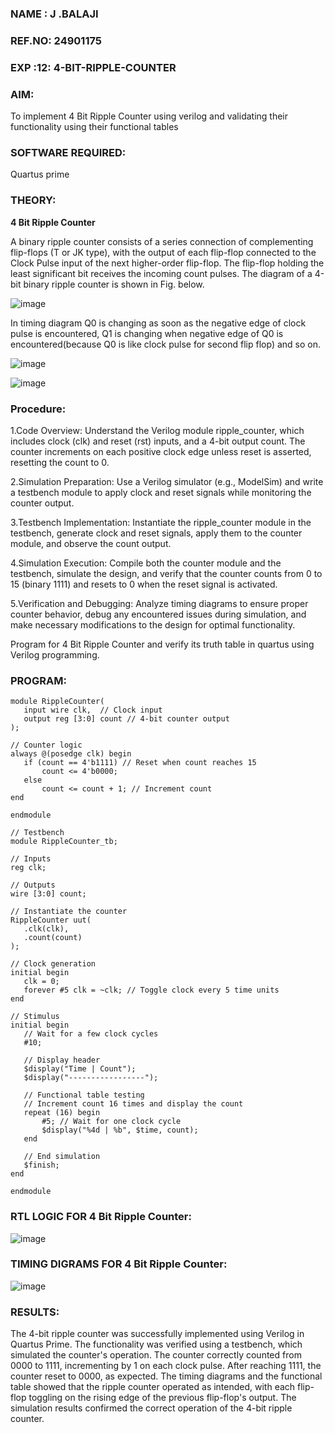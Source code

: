 ### NAME : J .BALAJI
### REF.NO: 24901175
### EXP :12: 4-BIT-RIPPLE-COUNTER

### AIM:

To implement  4 Bit Ripple Counter using verilog and validating their functionality using their functional tables

### SOFTWARE REQUIRED:

Quartus prime

### THEORY:

**4 Bit Ripple Counter**

A binary ripple counter consists of a series connection of complementing flip-flops (T or JK type), with the output of each flip-flop connected to the Clock Pulse input of the next higher-order flip-flop. The flip-flop holding the least significant bit receives the incoming count pulses. The diagram of a 4-bit binary ripple counter is shown in Fig. below.

![image](https://github.com/naavaneetha/4-BIT-RIPPLE-COUNTER/assets/154305477/cb4b74d4-31ab-4359-95d0-d22e67daba13)

In timing diagram Q0 is changing as soon as the negative edge of clock pulse is encountered, Q1 is changing when negative edge of Q0 is encountered(because Q0 is like clock pulse for second flip flop) and so on.

![image](https://github.com/naavaneetha/4-BIT-RIPPLE-COUNTER/assets/154305477/a573a7d6-014e-4e54-93e6-e2ac9530960b)

![image](https://github.com/naavaneetha/4-BIT-RIPPLE-COUNTER/assets/154305477/85e1958a-2fc1-49bb-9a9f-d58ccbf3663c)

### Procedure:
1.Code Overview: Understand the Verilog module ripple_counter, which includes clock (clk) and reset (rst) inputs, and a 4-bit output count. The counter increments on each positive clock edge unless reset is asserted, resetting the count to 0.

2.Simulation Preparation: Use a Verilog simulator (e.g., ModelSim) and write a testbench module to apply clock and reset signals while monitoring the counter output.

3.Testbench Implementation: Instantiate the ripple_counter module in the testbench, generate clock and reset signals, apply them to the counter module, and observe the count output.

4.Simulation Execution: Compile both the counter module and the testbench, simulate the design, and verify that the counter counts from 0 to 15 (binary 1111) and resets to 0 when the reset signal is activated.

5.Verification and Debugging: Analyze timing diagrams to ensure proper counter behavior, debug any encountered issues during simulation, and make necessary modifications to the design for optimal functionality.

Program for 4 Bit Ripple Counter and verify its truth table in quartus using Verilog programming.

### PROGRAM:

```
module RippleCounter(
   input wire clk,  // Clock input
   output reg [3:0] count // 4-bit counter output
);

// Counter logic
always @(posedge clk) begin
   if (count == 4'b1111) // Reset when count reaches 15
       count <= 4'b0000;
   else
       count <= count + 1; // Increment count
end

endmodule

// Testbench
module RippleCounter_tb;

// Inputs
reg clk;

// Outputs
wire [3:0] count;

// Instantiate the counter
RippleCounter uut(
   .clk(clk),
   .count(count)
);

// Clock generation
initial begin
   clk = 0;
   forever #5 clk = ~clk; // Toggle clock every 5 time units
end

// Stimulus
initial begin
   // Wait for a few clock cycles
   #10;
   
   // Display header
   $display("Time | Count");
   $display("-----------------");
   
   // Functional table testing
   // Increment count 16 times and display the count
   repeat (16) begin
       #5; // Wait for one clock cycle
       $display("%4d | %b", $time, count);
   end
   
   // End simulation
   $finish;
end

endmodule
```
### RTL LOGIC FOR 4 Bit Ripple Counter:

![image](https://github.com/user-attachments/assets/e9f78605-4760-4cc9-87c1-bfcdbf23bc9d)


### TIMING DIGRAMS FOR 4 Bit Ripple Counter:

![image](https://github.com/user-attachments/assets/10ce3388-e6d0-4f55-a686-0190d2657bd0)


### RESULTS:

The 4-bit ripple counter was successfully implemented using Verilog in Quartus Prime. The functionality was verified using a testbench, which simulated the counter's operation. The counter correctly counted from 0000 to 1111, incrementing by 1 on each clock pulse. After reaching 1111, the counter reset to 0000, as expected. The timing diagrams and the functional table showed that the ripple counter operated as intended, with each flip-flop toggling on the rising edge of the previous flip-flop's output. The simulation results confirmed the correct operation of the 4-bit ripple counter.
